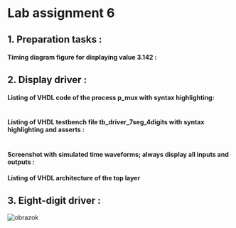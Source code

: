 # Lab assignment 6
## 1. Preparation tasks :
#### Timing diagram figure for displaying value 3.142 :


## 2. Display driver :
#### Listing of VHDL code of the process p_mux with syntax highlighting:

```vhdl

```

#### Listing of VHDL testbench file tb_driver_7seg_4digits with syntax highlighting and asserts :

```vhdl

```
#### Screenshot with simulated time waveforms; always display all inputs and outputs :
#### Listing of VHDL architecture of the top layer

## 3. Eight-digit driver : 
![obrazok](/obrazky/cv6_nakreslene.png)
